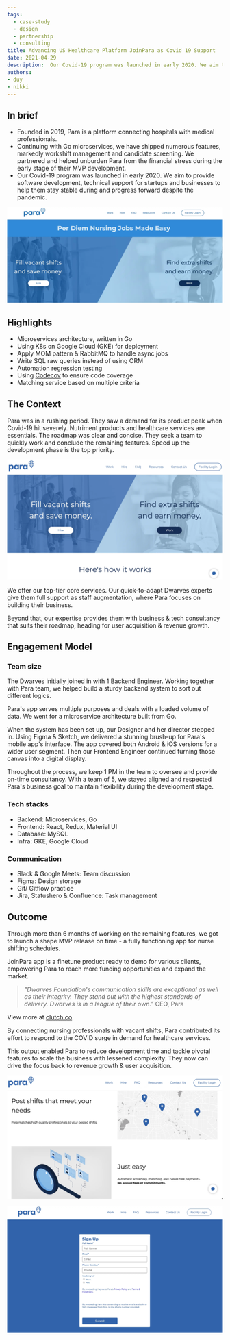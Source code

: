 ```yaml
---
tags: 
  - case-study
  - design
  - partnership
  - consulting
title: Advancing US Healthcare Platform JoinPara as Covid 19 Support
date: 2021-04-29
description:  Our Covid-19 program was launched in early 2020. We aim to provide software development, technical support for startups and businesses to help them stay stable during and progress forward despite the pandemic. 
authors: 
- duy
- nikki
---
```


## In brief
- Founded in 2019, Para is a platform connecting hospitals with medical professionals. 
- Continuing with Go microservices, we have shipped numerous features, markedly workshift management and candidate screening. We partnered and helped unburden Para from the financial stress during the early stage of their MVP development.
- Our Covid-19 program was launched in early 2020. We aim to provide software development, technical support for startups and businesses to help them stay stable during and progress forward despite the pandemic. 

![](assets/advancing-us-healthcare-platform-joinpara-as-covid-19-support_advancing-us-healthcare-platform-joinpara.webp)

## Highlights
- Microservices architecture, written in Go
- Using K8s on Google Cloud (GKE) for deployment
- Apply MOM pattern & RabbitMQ to handle async jobs
- Write SQL raw queries instead of using ORM
- Automation regression testing
- Using [Codecov](https://about.codecov.io/) to ensure code coverage
- Matching service based on multiple criteria

## The Context
Para was in a rushing period. They saw a demand for its product peak when Covid-19 hit severely. Nutriment products and healthcare services are essentials. The roadmap was clear and concise. They seek a team to quickly work and conclude the remaining features. Speed up the development phase is the top priority. 

![](assets/advancing-us-healthcare-platform-joinpara-as-covid-19-support_advancing-us-healthcare-platform-joinpara-how-it-work.webp)

We offer our top-tier core services. Our quick-to-adapt Dwarves experts give them full support as staff augmentation, where Para focuses on building their business.

Beyond that, our expertise provides them with business & tech consultancy that suits their roadmap, heading for user acquisition & revenue growth. 

## Engagement Model
### Team size
The Dwarves initially joined in with 1 Backend Engineer. Working together with Para team, we helped build a sturdy backend system to sort out different logics. 

Para's app serves multiple purposes and deals with a loaded volume of data. We went for a microservice architecture built from Go.

When the system has been set up, our Designer and her director stepped in. Using Figma & Sketch, we delivered a stunning brush-up for Para's mobile app's interface. The app covered both Android & iOS versions for a wider user segment. Then our Frontend Engineer continued turning those canvas into a digital display. 

Throughout the process, we keep 1 PM in the team to oversee and provide on-time consultancy. With a team of 5, we stayed aligned and respected Para's business goal to maintain flexibility during the development stage.

### Tech stacks
- Backend: Microservices, Go
- Frontend: React, Redux, Material UI
- Database: MySQL
- Infra: GKE, Google Cloud

### Communication
- Slack & Google Meets: Team discussion
- Figma: Design storage
- Git/ Gitflow practice
- Jira, Statushero & Confluence: Task management

## Outcome
Through more than 6 months of working on the remaining features, we got to launch a shape MVP release on time - a fully functioning app for nurse shifting schedules. 

JoinPara app is a finetune product ready to demo for various clients, empowering Para to reach more funding opportunities and expand the market.

>
> *"Dwarves Foundation's communication skills are exceptional as well as their integrity. They stand out with the highest standards of delivery. Dwarves is in a league of their own."* CEO, Para

View more at [clutch.co](https://clutch.co/profile/dwarves-foundation#reviews)

By connecting nursing professionals with vacant shifts, Para contributed its effort to respond to the COVID surge in demand for healthcare services.

This output enabled Para to reduce development time and tackle pivotal features to scale the business with lessened complexity. They now can drive the focus back to revenue growth & user acquisition.

![](assets/advancing-us-healthcare-platform-joinpara-as-covid-19-support_advancing-us-healthcare-platform-joinpara-home-page.webp)

![](assets/advancing-us-healthcare-platform-joinpara-as-covid-19-support_advancing-us-healthcare-platform-joinpara-sign-up.webp)